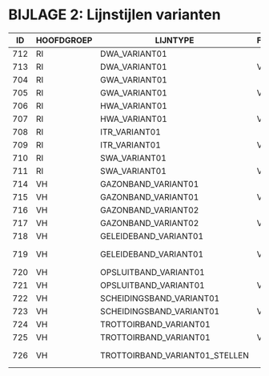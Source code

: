 # BIJLAGE 2: Lijnstijlen varianten

<div class="issue" data-number="176"></div>

| ID  | HOOFDGROEP                 | LIJNTYPE        | FASE | OPTIE                                                        | DEFINITIE                | VERSIE | STATUS | OPMERKINGEN  |
| --- | -------------------------- | --------------- | ---- | ------------------------------------------------------------ | ------------------------ | ------ | ------ | ------------ |
| 712 | RI                         | DWA_VARIANT01   |       |    SO   | A,9,-5,0,-5                                                  | 5.0                      | NIEUW  | Variant01 |
| 713 | RI                         | DWA_VARIANT01   | V    | SO  |   A,4.5,[VERWIJDEREN2,NLCS.SHX,s=1],4.5,-5,0,-5            | 5.0                      | NIEUW  | Variant01 |
| 704 | RI                         | GWA_VARIANT01   |       |    SO   | A,16,-2,2,-2                                                | 5.0                      | NIEUW  | Variant01 |
| 705 | RI                         | GWA_VARIANT01   | V    | SO   |  A,7.5,[VERWIJDEREN2,NLCS.SHX,s=1],7.5,-2,2,-2            | 5.0                      | NIEUW  | Variant01 |
| 706 | RI                         | HWA_VARIANT01   |       |    SO   | A,4,-2.4                                                   | 5.0                      | NIEUW  | Variant01 |
| 707 | RI                         | HWA_VARIANT01   | V    | S  |  A,2,[VERWIJDEREN2,NLCS.SHX,s=1],2,-2.4                  | 5.0                      | NIEUW  | Variant01 |
| 708 | RI                         | ITR_VARIANT01   |       |    SO   | A,15,-2,0,-2,0,-2                                         | 5.0                      | NIEUW  | Variant01 |
| 709 | RI                         | ITR_VARIANT01   | V    | SO   |  A,7.5,[VERWIJDEREN2,NLCS.SHX,s=1],7.5,-2,0,-2,0,-2    | 5.0                      | NIEUW  | Variant01 |
| 710 | RI                         | SWA_VARIANT01   |       |    SO   | A,15,-2,2,-2                                              | 5.0                      | NIEUW  | Variant01 |
| 711 | RI                         | SWA_VARIANT01   | V    | SO  |   A,7.5,[VERWIJDEREN2,NLCS.SHX,s=1],7.5,-2,2,-2          | 5.0                      | NIEUW  | Variant01 |
| 714 | VH                         | GAZONBAND_VARIANT01 |       |    SO   | A,7.5,-2                                                 | 5.0                      | NIEUW  | Variant01 |
| 715 | VH                         | GAZONBAND_VARIANT01 | V  | SO  |  A,3.75,[VERWIJDEREN2,NLCS.SHX,s=1],3.75,-2             | 5.0                      | NIEUW  | Variant01 |
| 716 | VH                         | GAZONBAND_VARIANT02 |       |    SO   | A,5,-5                                                  | 5.0                      | NIEUW  | Variant02 |
| 717 | VH                         | GAZONBAND_VARIANT02 | V  | SO  |   A,2.5,[VERWIJDEREN2,NLCS.SHX,s=1],2.5,-5              | 5.0                      | NIEUW  | Variant02 |
| 718 | VH                         | GELEIDEBAND_VARIANT01 |       |    SO   | A,4,-2,0,-2                                            | 5.0                      | NIEUW  | Variant01 |
| 719 | VH                         | GELEIDEBAND_VARIANT01 | V  | SO   |    A,4,-2,0,-2,2,[VERWIJDEREN2,NLCS.SHX,s=1],2,-2,0,-2 | 5.0                      | NIEUW  | Variant01 |
| 720 | VH                         | OPSLUITBAND_VARIANT01 |       |    SO   | A,8,-2,2,-2                                            | 5.0                      | NIEUW  | Variant01 |
| 721 | VH                         | OPSLUITBAND_VARIANT01 | V  | SO   |  A,4,[VERWIJDEREN2,NLCS.SHX,s=1],4,-2,2,-2           | 5.0                      | NIEUW  | Variant01 |
| 722 | VH                         | SCHEIDINGSBAND_VARIANT01 |       |    SO   | A,8,-2,0,-2,0,-2                                      | 5.0                      | NIEUW  | Variant01 |
| 723 | VH                         | SCHEIDINGSBAND_VARIANT01 | V  | SO   |   A,4,[VERWIJDEREN2,NLCS.SHX,s=1],4,-2,0,-2,0,-2     | 5.0                      | NIEUW  | Variant01 |
| 724 | VH                         | TROTTOIRBAND_VARIANT01 |       |    SO   | A,10,-2,2,-2,2,-2                                    | 5.0                      | NIEUW  | Variant01 |
| 725 | VH                         | TROTTOIRBAND_VARIANT01 | V  | SO    |   A,5,[VERWIJDEREN2,NLCS.SHX,s=1],5,-2,2,-2,2,-2     | 5.0                      | NIEUW  | Variant01 |
| 726 | VH                         | TROTTOIRBAND_VARIANT01_STELLEN |       |    SO   | A,5,["S",standard,U=0.0,x=-0.5,y=-.9,s=1.8],5,-2,2,-2,2,-2 | 5.0                | NIEUW  | Variant01 |
